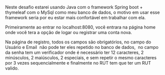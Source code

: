 Neste desafio estarei usando Java com o framework Spring boot + thymeleaf com o MySql como meu banco de dados, o motivo em usar esse framework seria por eu estar mais confortável em trabalhar com ela. 

Primeiramente ao entrar no localhost:8080, você entrara na página home onde você tera a opção de logar ou registrar uma conta nova. 

Na página de registro, todos os campos são obrigatórios, no campo do Usuário e Email  não pode ter eles repetido no banco de dados,  no campo da senha tem um verificador onde é necessário ter 12 caracteres, 2 minúsculos, 2 maiúsculos, 2 especiais, e sem repetir o mesmo caracteres por 3 vezes sequencialmente e finalmente no RUT tem que ter um RUT valido.
